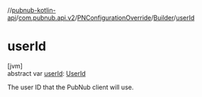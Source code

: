 //[pubnub-kotlin-api](../../../../index.md)/[com.pubnub.api.v2](../../index.md)/[PNConfigurationOverride](../index.md)/[Builder](index.md)/[userId](user-id.md)

# userId

[jvm]\
abstract var [userId](user-id.md): [UserId](../../../com.pubnub.api/-user-id/index.md)

The user ID that the PubNub client will use.

